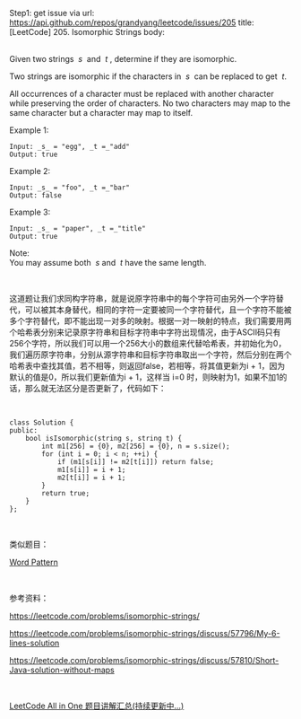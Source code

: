 Step1: get issue via url: https://api.github.com/repos/grandyang/leetcode/issues/205 
 title:[LeetCode] 205. Isomorphic Strings 
 body:  
  

Given two strings  _s_  and  _t_ , determine if they are isomorphic.

Two strings are isomorphic if the characters in  _s_  can be replaced to get  _t_.

All occurrences of a character must be replaced with another character while preserving the order of characters. No two characters may map to the same character but a character may map to itself.

Example 1:
    
    
    Input: _s_ = "egg", _t =_"add"
    Output: true
    

Example 2:
    
    
    Input: _s_ = "foo", _t =_"bar"
    Output: false

Example 3:
    
    
    Input: _s_ = "paper", _t =_"title"
    Output: true

Note:  
You may assume both  _s_ and  _t_ have the same length.

  

这道题让我们求同构字符串，就是说原字符串中的每个字符可由另外一个字符替代，可以被其本身替代，相同的字符一定要被同一个字符替代，且一个字符不能被多个字符替代，即不能出现一对多的映射。根据一对一映射的特点，我们需要用两个哈希表分别来记录原字符串和目标字符串中字符出现情况，由于ASCII码只有256个字符，所以我们可以用一个256大小的数组来代替哈希表，并初始化为0，我们遍历原字符串，分别从源字符串和目标字符串取出一个字符，然后分别在两个哈希表中查找其值，若不相等，则返回false，若相等，将其值更新为i + 1，因为默认的值是0，所以我们更新值为i + 1，这样当 i=0 时，则映射为1，如果不加1的话，那么就无法区分是否更新了，代码如下：

 
    
    
    class Solution {
    public:
        bool isIsomorphic(string s, string t) {
            int m1[256] = {0}, m2[256] = {0}, n = s.size();
            for (int i = 0; i < n; ++i) {
                if (m1[s[i]] != m2[t[i]]) return false;
                m1[s[i]] = i + 1;
                m2[t[i]] = i + 1;
            }
            return true;
        }
    };

 

类似题目：

[Word Pattern](http://www.cnblogs.com/grandyang/p/4857022.html)

 

参考资料：

<https://leetcode.com/problems/isomorphic-strings/>

<https://leetcode.com/problems/isomorphic-strings/discuss/57796/My-6-lines-solution>

<https://leetcode.com/problems/isomorphic-strings/discuss/57810/Short-Java-solution-without-maps>

 

[LeetCode All in One 题目讲解汇总(持续更新中...)](http://www.cnblogs.com/grandyang/p/4606334.html)
